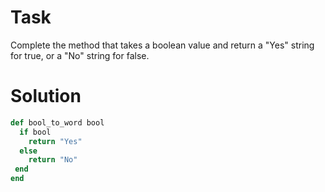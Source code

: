 # Task
Complete the method that takes a boolean value and return a "Yes" string for true, or a "No" string for false.

# Solution
```ruby
def bool_to_word bool
  if bool
    return "Yes"
  else
    return "No"
 end
end
```
